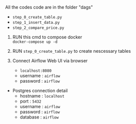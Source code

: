 All the codes code are in the folder "dags"
- `step_0_create_table.py`
- `step_1_insert_data.py`
- `step_2_compare_price.py`

1. RUN this cmd to compose docker <br />
    ``` docker-compose up -d ```

2. RUN ``` step_0_create_table.py ``` to create nescessary tables

3. Connect Airflow Web UI via browser<br />
    - ``` localhost:8080 ```
    - username : ```airflow```
    - password : ```airflow```

- Postgres connection detail<br />
    - hostname : ```localhost```
    - port : ```5432```
    - username : ```airflow```
    - password : ```airflow```
    - database : ```airflow```